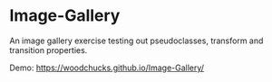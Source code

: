 # Image-Gallery
An image gallery exercise testing out pseudoclasses, transform and transition properties.

Demo: https://woodchucks.github.io/Image-Gallery/
